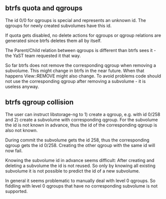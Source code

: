 
btrfs quota and qgroups
-----------------------

The id 0/0 for qgroups is special and represents an unknown id. The
qgroups for newly created subvolumes have this id.

If quota gets disabled, no delete actions for qgroups or qgroup
relations are generated since btrfs deletes them all by itself.

The Parent/Child relation between qgroups is different than btrfs sees
it - the YaST team requested it that way.

So far btrfs does not remove the corresponding qgroup when removing a
subvolume. This might change in btrfs in the near future. When that
happens View::REMOVE might also change. To avoid problems code should
not use the corresponding qgroup after removing a subvolume - it is
useless anyway.


btrfs qgroup collision
----------------------

The user can instruct libstorage-ng to 1) create a qgroup, e.g. with
id 0/258 and 2) create a subvolume with corresponding qgroup. For the
subvolume the id is not known in advance, thus the id of the
corresponding qgroup is also not known.

During commit the subvolume gets the id 258, thus the corresponding
qgroup gets the id 0/258. Creating the other qgroup with the same id
will now fail.

Knowing the subvolume id in advance seems difficult: After creating
and deleting a subvolume the id is not reused. So only by knowing all
existing subvolume it is not possible to predict the id of a new
subvolume.

In general it seems problematic to manually deal with level 0 qgroups.
So fiddling with level 0 qgroups that have no corresponding subvolume
is not supported.


